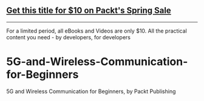 ## [Get this title for $10 on Packt's Spring Sale](https://www.packt.com/V17212?utm_source=github&utm_medium=packt-github-repo&utm_campaign=spring_10_dollar_2022)
-----
For a limited period, all eBooks and Videos are only $10. All the practical content you need \- by developers, for developers

# 5G-and-Wireless-Communication-for-Beginners
5G and Wireless Communication for Beginners, by Packt Publishing 
